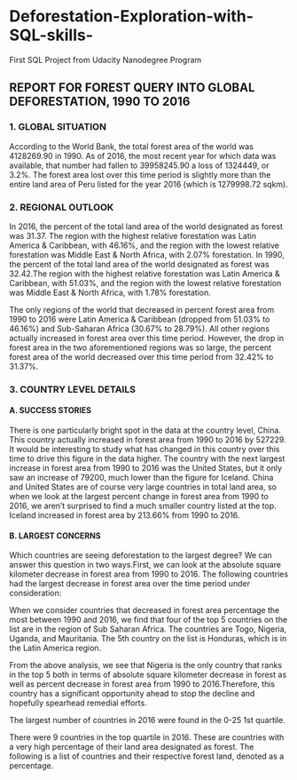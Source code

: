 # Deforestation-Exploration-with-SQL-skills-
First SQL Project from Udacity Nanodegree Program

## REPORT FOR FOREST QUERY INTO GLOBAL DEFORESTATION, 1990 TO 2016

### 1. GLOBAL SITUATION
According to the World Bank, the total forest area of the world was 4128269.90 in 1990. As of 2016, the most recent year for which data was available, that number had fallen to 39958245.90 a loss of 1324449, or 3.2%. The forest area lost over this time period is slightly more than the entire land area of Peru listed for the year 2016 (which is 1279998.72 sqkm).

### 2. REGIONAL OUTLOOK
In 2016, the percent of the total land area of the world designated as forest was 31.37. The region with the highest relative forestation was Latin America & Caribbean, with 46.16%, and the region with the lowest relative forestation was Middle East & North Africa, with 2.07% forestation.
In 1990, the percent of the total land area of the world designated as forest was 32.42.The region with the highest relative forestation was Latin America & Caribbean, with 51.03%, and the region with the lowest relative forestation was Middle East & North Africa, with 1.78% forestation.

The only regions of the world that decreased in percent forest area from 1990 to 2016 were Latin America & Caribbean (dropped from 51.03% to 46.16%) and Sub-Saharan Africa (30.67% to 28.79%). All other regions actually increased in forest area over this time period. However, the drop in forest area in the two aforementioned regions was so large, the percent forest area of the world decreased over this time period from 32.42% to 31.37%.

### 3. COUNTRY LEVEL DETAILS
#### A. SUCCESS STORIES
There is one particularly bright spot in the data at the country level, China. This country actually increased in forest area from 1990 to 2016 by 527229. It would be interesting to study what has changed in this country over this time to drive this figure in the data higher. The country with the next largest increase in forest area from 1990 to 2016 was the United States, but it only saw an increase of 79200, much lower than the figure for Iceland.
China and United States are of course very large countries in total land area, so when we look at the largest percent change in forest area from 1990 to 2016, we aren’t surprised to find a much smaller country listed at the top. Iceland increased in forest area by 213.66% from 1990 to 2016.

#### B. LARGEST CONCERNS
Which countries are seeing deforestation to the largest degree?
We can answer this question in two ways.First, we can look at the absolute square kilometer decrease in forest area from 1990 to 2016. The following countries had the largest decrease in forest area over the time period under consideration:

When we consider countries that decreased in forest area percentage the most between 1990 and 2016, we find that four of the top 5 countries on the list are in the region of Sub Saharan Africa. The countries are Togo, Nigeria, Uganda, and Mauritania. The 5th country on the list is Honduras, which is in the Latin America region.

From the above analysis, we see that Nigeria is the only country that ranks in the top 5 both in terms of absolute square kilometer decrease in forest as well as percent decrease in forest area from 1990 to 2016.Therefore, this country has a significant opportunity ahead to stop the decline and hopefully spearhead remedial efforts.

The largest number of countries in 2016 were found in the 0-25 1st quartile.

There were 9 countries in the top quartile in 2016. These are countries with a very high percentage of their land area designated as forest. The following is a list of countries and their respective forest land, denoted as a percentage.





